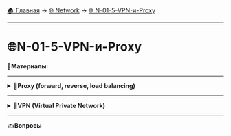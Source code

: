 [🏠 Главная](../README.md) → [🌐 Network](../README.md#-network) → [🌐 N-01-5-VPN-и-Proxy](../README.md#-n-01-5-vpn-и-proxy)

---

# 🌐N-01-5-VPN-и-Proxy

📗**Материалы:**

---

<details>
<summary>📜<b>Proxy (forward, reverse, load balancing)</b></summary>

---

**Proxy** — это промежуточный сервер между клиентом и целевым ресурсом. Запросы сначала идут на прокси, а он уже перенаправляет их дальше.  

🔹**Зачем нужен:** анонимизация, кэширование, балансировка нагрузки, защита инфраструктуры.  

---



## Типы прокси по направлению проксируемого трафика

<img src="img/forward-reverse-proxy.png" alt="forward-reverse-proxy" width="700">

**1) Прямой прокси (Forward Proxy)** обслуживает **клиента** и скрывает его данные от внешних серверов.

**Место расположения**: Он располагается между клиентом (пользователем) и интернет-ресурсом (сервером)

**Задача**: Направляет запросы от клиента к целевому серверу. То есть, он работает от имени клиента, скрывая его настоящие IP-адрес и другие данные.

---

**Как работает:**

- Прямой прокси действует от имени клиентов, перенаправляя их запросы в интернет или другую сеть.

- Сервер, на который идет запрос, видит IP-адрес прокси, а не клиента.

---

**Пример использования:**

- Обход ограничений (например, доступ к заблокированным сайтам).

- Анонимизация трафика (скрытие IP-адреса клиента).

- Кэширование данных для ускорения доступа.

**Популярные инструменты:** Squid, 3proxy, TinyProxy.

---

**2) Обратный прокси (Reverse Proxy)** обслуживает **сервер** и скрывает данные о серверной инфраструктуре от клиентов.

**Место расположения**: Он находится между пользователем и сервером, к которому они пытаются подключиться. Прокси-сервер управляет запросами от клиентов и перенаправляет их на внутренние серверы.

**Задача**: Направляет запросы от пользователей к одному или нескольким внутренним серверам. Он не скрывает IP-адрес клиента, а наоборот — обрабатывает запросы от всех пользователей и передаёт их на внутренние ресурсы.

---

**Как работает:**

- Обратный прокси принимает запросы от клиентов и перенаправляет их на один или несколько серверов, находящихся за ним.

- Клиент не знает, куда именно идет запрос, так как обратный прокси скрывает внутреннюю инфраструктуру.

---

**Пример использования:**

- Балансировка нагрузки между несколькими серверами.

- Кэширование статических ресурсов.

- Защита серверов от прямого доступа из интернета.

**Популярные инструменты:**

- Nginx, Apache (mod_proxy), HAProxy.

---

**3) Прокси для балансировки нагрузки (Load Balancer)** распределяет запросы между несколькими серверами для балансировки нагрузки и повышения производительности. Это часто используется в крупных веб-приложениях или сервисах с высокой нагрузкой.

<img src="img/lb-proxy.png" alt="lb-proxy" width="700">

**Как работает:**

- Распределяет запросы между несколькими серверами для повышения производительности и отказоустойчивости.

---

**Пример использования:**

- Распределение нагрузки на веб-сервера.

- Обеспечение высокой доступности сервисов.

**Популярные инструменты:**

- HAProxy, Nginx, Apache (mod_proxy_balancer).

</details>

---

<details>
<summary>📜<b>VPN (Virtual Private Network)</b></summary>

---

**VPN** — это технология, которая шифрует соединение и создаёт **туннель между клиентом и сервером** поверх публичной сети.  

🔹**Как работает:**  
- Клиент шифрует трафик  
- Трафик идёт по туннелю до VPN-сервера  
- Сервер расшифровывает и пересылает в подсеть или интернет  

---

**Основные протоколы VPN:**
- **IPSec** — защищённый на сетевом уровне  
- **OpenVPN** — популярный, кроссплатформенный  
- **WireGuard** — современный, быстрый, с минимальным кодом  
- **L2TP/PPTP** — устаревшие, почти не применяются  

Split-tunneling (раздельная маршрутизация):
Позволяет направлять через VPN **только часть трафика**, а остальное — напрямую.  

> Например: весь трафик в `10.0.0.0/8` идёт через VPN, а обычный интернет — без него.  

Используется для экономии трафика и ускорения работы.  

</details>

---

✍️**Вопросы**
